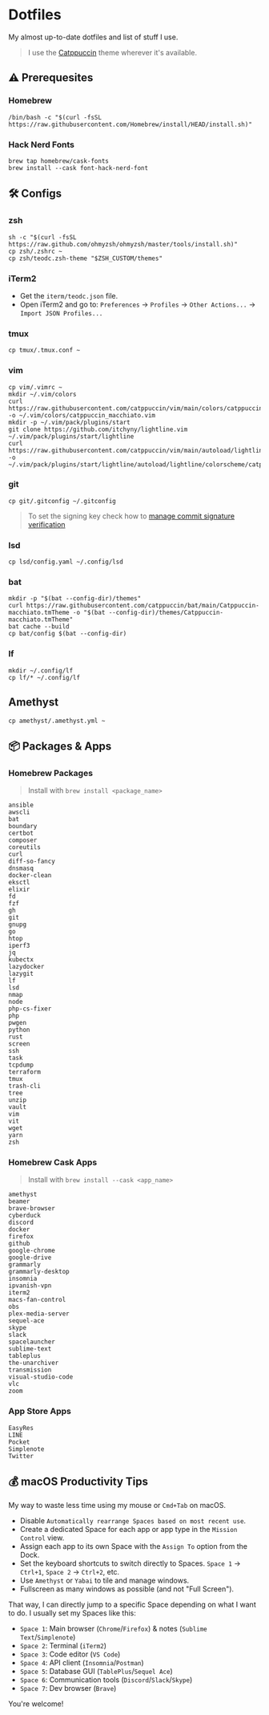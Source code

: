 # Dotfiles

My almost up-to-date dotfiles and list of stuff I use.

> I use the [Catppuccin](https://github.com/catppuccin/catppuccin) theme wherever it's available.

## ⚠️ Prerequesites

### Homebrew

```
/bin/bash -c "$(curl -fsSL https://raw.githubusercontent.com/Homebrew/install/HEAD/install.sh)"
```

### Hack Nerd Fonts

```
brew tap homebrew/cask-fonts
brew install --cask font-hack-nerd-font
```

## 🛠 Configs

### zsh

```
sh -c "$(curl -fsSL https://raw.github.com/ohmyzsh/ohmyzsh/master/tools/install.sh)"
cp zsh/.zshrc ~
cp zsh/teodc.zsh-theme "$ZSH_CUSTOM/themes"
```

### iTerm2

- Get the `iterm/teodc.json` file.
- Open iTerm2 and go to: `Preferences` -> `Profiles` -> `Other Actions...` -> `Import JSON Profiles...`

### tmux

```
cp tmux/.tmux.conf ~
```

### vim

```
cp vim/.vimrc ~
mkdir ~/.vim/colors
curl https://raw.githubusercontent.com/catppuccin/vim/main/colors/catppuccin_macchiato.vim -o ~/.vim/colors/catppuccin_macchiato.vim
mkdir -p ~/.vim/pack/plugins/start
git clone https://github.com/itchyny/lightline.vim ~/.vim/pack/plugins/start/lightline
curl https://raw.githubusercontent.com/catppuccin/vim/main/autoload/lightline/colorscheme/catppuccin_macchiato.vim -o ~/.vim/pack/plugins/start/lightline/autoload/lightline/colorscheme/catppuccin_macchiato.vim
```

### git

```
cp git/.gitconfig ~/.gitconfig
```

> To set the signing key check how to [manage commit signature verification](https://docs.github.com/en/authentication/managing-commit-signature-verification)

### lsd

```
cp lsd/config.yaml ~/.config/lsd
```

### bat

```
mkdir -p "$(bat --config-dir)/themes"
curl https://raw.githubusercontent.com/catppuccin/bat/main/Catppuccin-macchiato.tmTheme -o "$(bat --config-dir)/themes/Catppuccin-macchiato.tmTheme"
bat cache --build
cp bat/config $(bat --config-dir)
```

### lf

```
mkdir ~/.config/lf
cp lf/* ~/.config/lf
```

## Amethyst

```
cp amethyst/.amethyst.yml ~
```

## 📦 Packages & Apps

### Homebrew Packages

> Install with `brew install <package_name>`

```
ansible
awscli
bat
boundary
certbot
composer
coreutils
curl
diff-so-fancy
dnsmasq
docker-clean
eksctl
elixir
fd
fzf
gh
git
gnupg
go
htop
iperf3
jq
kubectx
lazydocker
lazygit
lf
lsd
nmap
node
php-cs-fixer
php
pwgen
python
rust
screen
ssh
task
tcpdump
terraform
tmux
trash-cli
tree
unzip
vault
vim
vit
wget
yarn
zsh
```

### Homebrew Cask Apps

> Install with `brew install --cask <app_name>`

```
amethyst
beamer
brave-browser
cyberduck
discord
docker
firefox
github
google-chrome
google-drive
grammarly
grammarly-desktop
insomnia
ipvanish-vpn
iterm2
macs-fan-control
obs
plex-media-server
sequel-ace
skype
slack
spacelauncher
sublime-text
tableplus
the-unarchiver
transmission
visual-studio-code
vlc
zoom
```

### App Store Apps

```
EasyRes
LINE
Pocket
Simplenote
Twitter
```

## 💰 macOS Productivity Tips

My way to waste less time using my mouse or `Cmd+Tab` on macOS.

- Disable `Automatically rearrange Spaces based on most recent use`.
- Create a dedicated Space for each app or app type in the `Mission Control` view.
- Assign each app to its own Space with the `Assign To` option from the Dock.
- Set the keyboard shortcuts to switch directly to Spaces. `Space 1` -> `Ctrl+1`, `Space 2` -> `Ctrl+2`, etc.
- Use `Amethyst` or `Yabai` to tile and manage windows.
- Fullscreen as many windows as possible (and not "Full Screen").

That way, I can directly jump to a specific Space depending on what I want to do. I usually set my Spaces like this:
- `Space 1`: Main browser (`Chrome`/`Firefox`) & notes (`Sublime Text`/`Simplenote`)
- `Space 2`: Terminal (`iTerm2`)
- `Space 3`: Code editor (`VS Code`)
- `Space 4`: API client (`Insomnia`/`Postman`)
- `Space 5`: Database GUI (`TablePlus`/`Sequel Ace`)
- `Space 6`: Communication tools (`Discord`/`Slack`/`Skype`)
- `Space 7`: Dev browser (`Brave`)

You're welcome!
